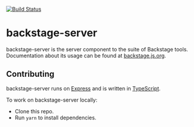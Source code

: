 [![Build Status](https://travis-ci.org/jessepinho/backstage-server.svg?branch=master)](https://travis-ci.org/jessepinho/backstage-server)

# backstage-server

backstage-server is the server component to the suite of Backstage tools. Documentation about its usage can be found at [backstage.js.org](https://backstage.js.org/).

## Contributing

backstage-server runs on [Express](https://expressjs.com/) and is written in [TypeScript](http://www.typescriptlang.org/).

To work on backstage-server locally:

- Clone this repo.
- Run `yarn` to install dependencies.
